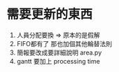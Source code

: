 # 需要更新的東西

1. 人員分配要換 => 原本的是假解
2. FIFO都有了 那也加個其他輪替法則
3. 簡報要改成要詳細說明 area.py
4. gantt 要加上 processing time
